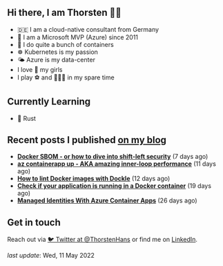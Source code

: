 ## Hi there, I am Thorsten 👋🏼

- 🇩🇪 I am a cloud-native consultant from Germany
- 🔷 I am a Microsoft MVP (Azure) since 2011
- 🐳 I do quite a bunch of containers
- ☸️ Kubernetes is my passion
- 🌤 Azure is my data-center
- I love 💞 my girls
- I play ⚽️ and 🏃🏻‍♂️ in my spare time

## Currently Learning

- 🦀 Rust

## Recent posts I published [on my blog](https://thorsten-hans.com)

- **[Docker SBOM - or how to dive into shift-left security](https://www.thorsten-hans.com/docker-sbom-dive-into-shift-left-security/)** (7 days ago)
- **[az containerapp up - AKA amazing inner-loop performance](https://www.thorsten-hans.com/az-containerapp-aka-amazing-loop-performance/)** (11 days ago)
- **[How to lint Docker images with Dockle](https://www.thorsten-hans.com/lint-docker-images-with-dockle/)** (12 days ago)
- **[Check if your application is running in a Docker container](https://www.thorsten-hans.com/check-if-application-is-running-in-docker-container/)** (19 days ago)
- **[Managed Identities With Azure Container Apps](https://www.thorsten-hans.com/managed-identities-with-azure-container-apps/)** (26 days ago)

## Get in touch

Reach out via [🐦 Twitter at @ThorstenHans](https://twitter.com/ThorstenHans) or find me on [LinkedIn](https://linkedin.com/in/ThorstenHans).

_last update_: Wed, 11 May 2022
